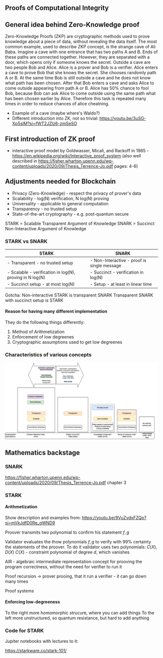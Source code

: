 ## Proofs of Computational Integrity

## General idea behind Zero-Knowledge proof

Zero-Knowledge Proofs (ZKP) are cryptographic methods used to prove knowledge about a piece of data, without revealing the data itself.
The most common example, used to describe ZKP concept, is the strange cave of Ali Baba. Imagine a cave with one entrance that has two 
paths A and B. Ends of these paths are connected together. However, they are separated with a door, which opens only if someone knows the 
secret. Outside a cave are two people Bob and Alice. Alice is a prover and Bob is a verifier. Alice enters a cave to prove Bob that she knows 
the secret. She chooses randomly path A or B. At the same time Bob is still outside a cave and he does not know what path has been chosen. After
that Bob enters a cave and asks Alice to come outside appearing from path A or B. Alice has 50% chance to fool Bob, because Bob can 
ask Alice to come outside using the same path what has been chosen earlier by Alice. Therefore this task is repeated many times in order to
reduce chances of alice cheatning.

- Example of a cave (maybe where's Waldo?)
- Different introduction into ZK, not so trivial: https://youtu.be/3uSG-Xp5slM?si=fWT2JZlz6-zmSeSO

## First introduction of ZK proof

- interactive proof model by Goldwasser, Micali, and Rackoff in 1985 - https://en.wikipedia.org/wiki/Interactive_proof_system
  (also well described in https://fisher.wharton.upenn.edu/wp-content/uploads/2020/09/Thesis_Terrence-Jo.pdf pages: 4-6)

## Adjustments needed for Blockchain

- Privacy (Zero-Knowledge) - respect the privacy of prover's data
- Scalability - log(N) verification, N log(N) proving
- Universality - applicable to general computation
- Transparency - no trusted setup
- State-of-the-art cryptography - e.g. post-quantum secure

STARK = Scalable Transparent Argument of Knowledge
SNARK = Succinct Non-Interactive Argument of Knowledge

### STARK vs SNARK

| STARK                                                    | SNARK                                       |
|----------------------------------------------------------|---------------------------------------------|
| - Transparent - no trusted setup                         | - Non-Interactive - proof is single message |
| - Scalable - verification in log(N), proving in N log(N) | - Succinct - verification in log(N)         |
| - Succinct setup - at most log(N)                        | - Setup - at least in linear time           |

Gotcha:
Non-interactive STARK is transparent SNARK
Transparent SNARK with succinct setup is STARK

#### Reason for having many different implementation

They do the following things differently:

1. Method of Arithmetization 
2. Enforcement of low degreenes
3. Cryptographic assumptions used to get low degreenes

### Characteristics of various concepts

![w:700](_diag/compare.drawio.png)

## Mathematics backstage

### SNARK

https://fisher.wharton.upenn.edu/wp-content/uploads/2020/09/Thesis_Terrence-Jo.pdf chapter 3

### STARK

#### Arithmetization

Show description and examples from: https://youtu.be/9VuZvdxFZQo?si=mVkJdfD0Re_gWND9

Proover transmits two polynomial to confirm his statement $f, g$

Validator evaluates the thow polynomials $f, g$ to verify with 99% certainty the statements of the proover.
To do it validator uses two polynomials: $C(X), D(X)$
$C(X)$ - constraint polynomial of degree $d$, which vanishes 


AIR - algebraic intermediate representation
concept for prooving the program correctness, without the need for verifier to run it

Proof recursion -> prover prooing, that it run a verifier - it can go down many times

Proof systems

#### Enforcing low-degreeness

To the right more homomorphic strucure, where you can add things
To the left more unstructured, so quantum resistance, but hard to add anything 


### Code for STARK

Jupiter notebooks with lectures to it:

https://starkware.co/stark-101/



